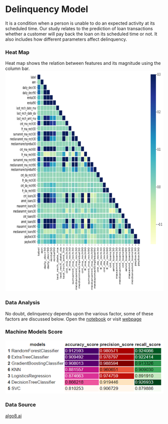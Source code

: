 # Delinquency Model
It is a condition when a person is unable to do an expected activity at its scheduled time. Our study relates to the prediction of loan transactions whether a customer will pay back the loan on its scheduled time or not. It also includes how different parameters affect delinquency.

### Heat Map
Heat map shows the relation between features and its magnitude using the column bar.
<img src="images/heatmap.PNG" alt="Heat Map" width="700" height="700">

### Data Analysis
No doubt, delinquency depends upon the various factor, some of these factors are discussed below.
Open the <a href="https://nbviewer.jupyter.org/github/yesdeepakmittal/delinquencymodel/blob/main/DelinquencyModel.ipynb">notebook</a> or visit <a href="https://yesdeepakmittal.github.io/delinquencymodel/">webpage</a>

### Machine Models Score
<img src="images/models.PNG" alt="Models">

### Data Source
<a href="https://www.algo8.ai/">algo8.ai</a>
